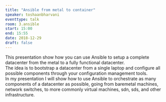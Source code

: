 ```yaml
---
title: "Ansible from metal to container"
speaker: toshaanbharvani
eventtype: talk
room: 3.ansible
start: 15:00
end: 15:55
date: 2018-12-29
draft: false
---
```


This presentation show how you can use Ansible to setup a complete datacenter from the metal to a fully functional datacenter.  
The idea is to bootstrap a datacenter from a single laptop and configure all possible components through your configuration management tools.  
In my presentation I will show how to use Ansible to orchestrate as many components of a datacenter as possible, going from baremetal machines,
network switches, to more commonly virtual machines, sdn, sds, and other infrastructure.  

